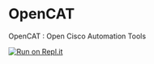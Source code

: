 # OpenCAT
OpenCAT : Open Cisco Automation Tools

[![Run on Repl.it](https://repl.it/badge/github/DedSecCyber/OpenCAT)](https://repl.it/github/DedSecCyber/OpenCAT)